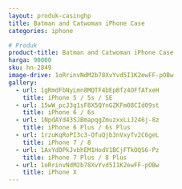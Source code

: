 ```yaml
---
layout: produk-casinghp
title: Batman and Catwoman iPhone Case
categories: iphone

# Produk
product-title: Batman and Catwoman iPhone Case
harga: 90000
sku: hn-2849
image-drive: 1oRrinvNdM2b78XvYvd5I1K2ewFF-pOBw
gallery:
  - url: 1gRmdFbNyLmn8MQTF4bEpBfz4OFfATxeH
    title: iPhone 5 / 5s / SE
  - url: 15wW_pcJ3g1sF8X5QYnGZKFm08CId09st
    title: iPhone 6 / 6s
  - url: 1NpdAYd43SJBmapqgZmuzxxLiJ246j-8z
    title: iPhone 6 Plus / 6s Plus
  - url: 1rzuKqRoPI3c3-OfuQjb3nVxyfv2C6geL
    title: iPhone 7 / 8
  - url: 1AxYdDPkJvbhEM1HodV1BCjFTkOQS6-Pz
    title: iPhone 7 Plus / 8 Plus
  - url: 1oRrinvNdM2b78XvYvd5I1K2ewFF-pOBw
    title: iPhone X
---
```

